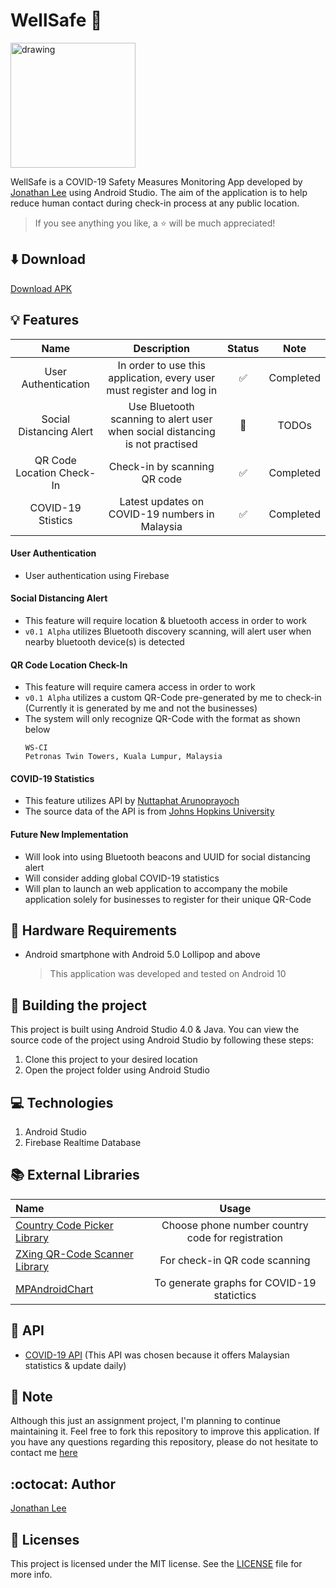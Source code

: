 # WellSafe :blue_heart:
[<img src="https://github.com/jonathanlee06/WellSafe/blob/master/app/src/main/res/drawable/wellsafe.png" alt="drawing" width="200"/>](https://github.com/jonathanlee06/WellSafe/blob/master/app/src/main/res/drawable/wellsafe.png)
<!--- ![alt text](https://github.com/jonathanlee06/WellSafe/blob/master/app/src/main/res/drawable/wellsafe.png =200x200) --->
WellSafe is a COVID-19 Safety Measures Monitoring App developed by [Jonathan Lee](https://www.github.com/jonathanlee06) using Android Studio. The aim of the application is to help reduce human contact during check-in process at any public location.


> If you see anything you like, a :star: will be much appreciated!

## :arrow_down: Download
[Download APK](https://github.com/jonathanlee06/WellSafe/releases/)

## :bulb: Features
| Name | Description | Status | Note |
| :-------------: | :----------: | :-------------: | :----------: |
| User Authentication | In order to use this application, every user must register and log in | :white_check_mark: | Completed |
| Social Distancing Alert | Use Bluetooth scanning to alert user when social distancing is not practised | :arrows_counterclockwise: | TODOs |
| QR Code Location Check-In | Check-in by scanning QR code |:white_check_mark: | Completed |
| COVID-19 Stistics | Latest updates on COVID-19 numbers in Malaysia | :white_check_mark: | Completed |

#### User Authentication
* User authentication using Firebase

#### Social Distancing Alert
* This feature will require location & bluetooth access in order to work
* `v0.1 Alpha` utilizes Bluetooth discovery scanning, will alert user when nearby bluetooth device(s) is detected

#### QR Code Location Check-In
* This feature will require camera access in order to work
* `v0.1 Alpha` utilizes a custom QR-Code pre-generated by me to check-in (Currently it is generated by me and not the businesses)
* The system will only recognize QR-Code with the format as shown below
    ```
    WS-CI
    Petronas Twin Towers, Kuala Lumpur, Malaysia
    ```

#### COVID-19 Statistics
* This feature utilizes API by [Nuttaphat Arunoprayoch](https://github.com/nat236919)
* The source data of the API is from [Johns Hopkins University](https://github.com/CSSEGISandData/COVID-19)

#### Future New Implementation
* Will look into using Bluetooth beacons and UUID for social distancing alert
* Will consider adding global COVID-19 statistics
* Will plan to launch an web application to accompany the mobile application solely for businesses to register for their unique QR-Code 


## :iphone: Hardware Requirements
* Android smartphone with Android 5.0 Lollipop and above
    >This application was developed and tested on Android 10



## :hammer: Building the project
This project is built using Android Studio 4.0 & Java. You can view the source code of the project using Android Studio by following these steps:
1. Clone this project to your desired location
2. Open the project folder using Android Studio

## :computer: Technologies
1. Android Studio
2. Firebase Realtime Database

## :books: External Libraries

| Name                                                                              | Usage                                               |
| :-------------                                                                    | :----------:                                        |
|  [Country Code Picker Library](https://github.com/hbb20/CountryCodePickerProject) | Choose phone number country code for registration   |
|  [ZXing QR-Code Scanner Library](https://github.com/zxing/zxing)                  | For check-in QR code scanning                       |
|  [MPAndroidChart](https://github.com/PhilJay/MPAndroidChart)                      | To generate graphs for COVID-19 statictics          |

## :briefcase: API
* [COVID-19 API](https://github.com/nat236919/covid19-api) (This API was chosen because it offers Malaysian statistics & update daily)

## :page_with_curl: Note
Although this just an assignment project, I'm planning to continue maintaining it. Feel free to fork this repository to improve this application. If you have any questions regarding this repository, please do not hesitate to contact me [here](mailto:jonathanlee06@outlook.com)

## :octocat: Author
[Jonathan Lee](https://github.com/jonathanlee06)

## :bookmark_tabs: Licenses
This project is licensed under the MIT license. See the [LICENSE](https://github.com/jonathanlee06/WellSafe/blob/master/LICENSE) file for more info.
